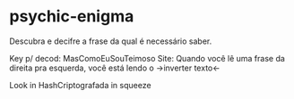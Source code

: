 # psychic-enigma
Descubra e decifre a frase da qual é necessário saber.

Key p/ decod: MasComoEuSouTeimoso
Site: Quando você lê uma frase da direita pra esquerda, você está lendo o ->inverter texto<-

Look in HashCriptografada in squeeze

